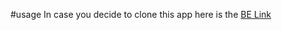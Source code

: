 #usage
In case you decide to clone this app here is the [BE Link](https://github.com/Ntagungira-cmd/dj-events-backend.git)
